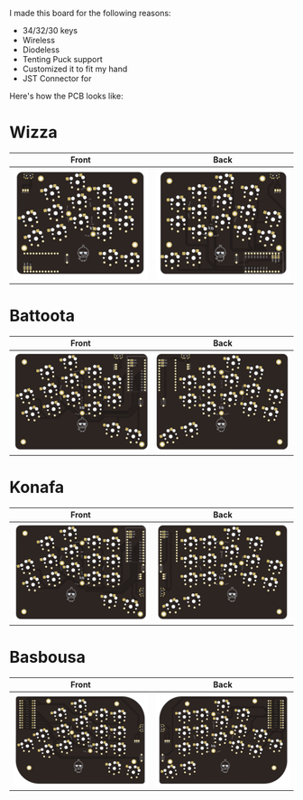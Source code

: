 I made this board for the following reasons:

- 34/32/30 keys
- Wireless
- Diodeless
- Tenting Puck support
- Customized it to fit my hand
- JST Connector for 

Here's how the PCB looks like:

# Wizza
| Front | Back |
| :---: | :---: |
| ![front](/images/wizza/front.png) | ![back](/images/wizza/back.png) |
# Battoota
| Front | Back |
| :---: | :---: |
| ![front](/images/battoota/front.png) | ![back](/images/battoota/back.png) |
# Konafa
| Front | Back |
| :---: | :---: |
| ![front](/images/konafa/front.png) | ![back](/images/konafa/back.png) |
# Basbousa
| Front | Back |
| :---: | :---: |
| ![front](/images/basbousa/front.png) | ![back](/images/basbousa/back.png) |
